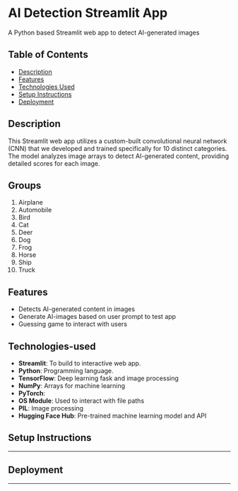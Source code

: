 # AI Detection Streamlit App

A Python based Streamlit web app to detect AI-generated images

## Table of Contents

- [Description](#description)
- [Features](#features)
- [Technologies Used](#technologies-used)
- [Setup Instructions](#set-upinstructions)
- [Deployment](#deployment)

## Description

This Streamlit web app utilizes a custom-built convolutional neural network (CNN) that we developed and trained specifically for 10 distinct categories. The model analyzes image arrays to detect AI-generated content, providing detailed scores for each image.

## Groups

1. Airplane
2. Automobile
3. Bird
4. Cat
5. Deer
6. Dog
7. Frog
8. Horse
9. Ship
10. Truck

## Features

- Detects AI-generated content in images
- Generate AI-images based on user prompt to test app
- Guessing game to interact with users

## Technologies-used

- **Streamlit**: To build to interactive web app.
- **Python**: Programming language.
- **TensorFlow**: Deep learning fask and image processing
- **NumPy**: Arrays for machine learning
- **PyTorch**:
- **OS Module**: Used to interact with file paths
- **PIL**: Image processing
- **Hugging Face Hub**: Pre-trained machine learning model and API

## Setup Instructions

---

## Deployment

---
